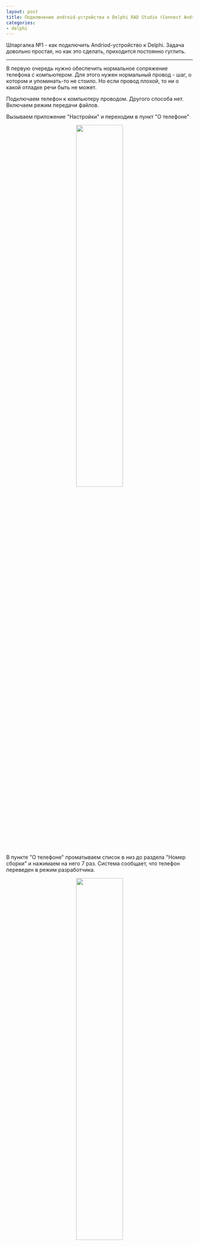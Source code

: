 ```yaml
---
layout: post
title: Подключение android-устройства к Delphi RAD Studio (Connect Android device to Delphi RAD Studio).
categories: 
- delphi
---
```


Шпаргалка №1 - как подключить Andriod-устройство к Delphi.
Задача довольно простая, но как это сделать, приходится постоянно гуглить.

---

В первую очередь нужно обеспечить нормальное сопряжение телефона с компьютером. Для этого нужен нормальный провод - шаг, 
о котором и упоминать-то не стоило. Но если провод плохой, то ни о какой отладке речи быть не может.

Подключаем телефон к компьютеру проводом. Другого способа нет. Включаем режим передачи файлов.

Вызываем приложение "Настройки" и переходим в пункт "О телефоне"

<p align="center">
   <img src="{{ site.url }}/images/20191225_1.jpg" style="width: 50%;; height: 50%;">
</p>
  
В пункте "О телефоне" проматываем список в низ до раздела "Номер сборки" и нажимаем на него 7 раз.
Система сообщает, что телефон переведен в режим разработчика.

<p align="center">
   <img src="{{ site.url }}/images/20191225_2.jpg" style="width: 50%;; height: 50%;">
</p>

В основном меню приложениея "Настройки" переходим в пункт "Система" -> "Дополнительно"

<p align="center">
   <img src="{{ site.url }}/images/20191225_3.jpg" style="width: 50%;; height: 50%;">
</p>

Разворачиваем пункт "Дополнтительно" и видим, что там появился еще один пункт "{} Для разработчиков"

<p align="center">
   <img src="{{ site.url }}/images/20191225_4.jpg" style="width: 50%;; height: 50%;">
</p>

Переходим в него и ищем там раздел "Отладка по USB"

<p align="center">
   <img src="{{ site.url }}/images/20191225_5.jpg" style="width: 50%;; height: 50%;">
</p>

## На этом настройка телефона закончена.

Теперь переходим в Delphi, в окне Project разворачиваем пункт "Android" -> "Target" и видим, что наше устройство появилось.
Все, можно писать код и отлаживать приложение.

<p align="center">
   <img src="{{ site.url }}/images/20191225_6.png" style="width: 50%;; height: 50%;">
</p>

